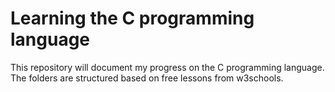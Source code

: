 




# Learning the C programming language

This repository will document my progress on the C programming language.
The folders are structured based on free lessons from w3schools.
